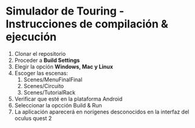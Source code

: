 # Simulador de Touring - Instrucciones de compilación & ejecución
1. Clonar el repositorio
2. Proceder a **Build Settings**
3. Elegir la opción **Windows, Mac y Linux**
4. Escoger las escenas:
   1. Scenes/MenuFinalFinal
   2. Scenes/Circuito
   3. Scenes/TutorialRack
5. Verificar que esté en la plataforma Android
6. Seleccionar la opcción Build & Run
7. La aplicación aparecerá en norígenes desconocidos en la interfaz del oculus quest 2
